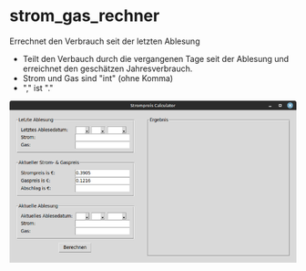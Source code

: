 # strom_gas_rechner
Errechnet den Verbrauch seit der letzten Ablesung

- Teilt den Verbauch durch die vergangenen Tage seit der Ablesung und erreichnet den geschätzen Jahresverbrauch.
- Strom und Gas sind "int" (ohne Komma)
- "," ist "."    
     
![GUI](https://github.com/actionschnitzel/strom_gas_rechner/blob/main/calc.png)


